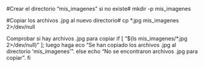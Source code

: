 #Crear el directorio “mis_imagenes” si no existe#
mkdir -p mis_imagenes

#Copiar los archivos .jpg al nuevo directorio#
cp *.jpg mis_imagenes 2>/dev/null

Comprobar si hay archivos .jpg para copiar
if [ “$(ls mis_imagenes/*.jpg 2>/dev/null)” ]; luego
haga eco “Se han copiado los archivos .jpg al directorio 'mis_imagenes'”.
else
echo “No se encontraron archivos .jpg para copiar”.
fi
